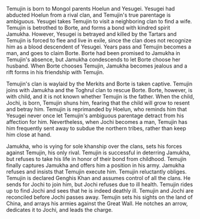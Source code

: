 Temujin is born to Mongol parents Hoelun and Yesugei. Yesugei had abducted Hoelun from a rival clan, and Temujin's true parentage is ambiguous. Yesugei takes Temujin to visit a neighboring clan to find a wife. Temujin is betrothed to Borte, and forms a bond with kindred spirit Jamukha. However, Yesugei is betrayed and killed by the Tartars and Temujin is forced to flee and live in exile, since the clan does not recognize him as a blood descendent of Yesugei. Years pass and Temujin becomes a man, and goes to claim Borte. Borte had been promised to Jamukha in Temujin's absence, but Jamukha condescends to let Borte choose her husband. When Borte chooses Temujin, Jamukha becomes jealous and a rift forms in his friendship with Temujin.

Temujin's clan is waylaid by the Merkits and Borte is taken captive. Temujin joins with Jamukha and the Toghrul clan to rescue Borte. Borte, however, is with child, and it is not known whether Temujin is the father. When the child, Jochi, is born, Temujin shuns him, fearing that the child will grow to resent and betray him. Temujin is reprimanded by Hoelun, who reminds him that Yesugei never once let Temujin's ambiguous parentage detract from his affection for him. Nevertheless, when Jochi becomes a man, Temujin has him frequently sent away to subdue the northern tribes, rather than keep him close at hand.

Jamukha, who is vying for sole khanship over the clans, sets his forces against Temujin, his only rival. Temujin is successful in deterring Jamukha, but refuses to take his life in honor of their bond from childhood. Temujin finally captures Jamukha and offers him a position in his army. Jamukha refuses and insists that Temujin execute him. Temujin reluctantly obliges. Temujin is declared Genghis Khan and assumes control of all the clans. He sends for Jochi to join him, but Jochi refuses due to ill health. Temujin rides up to find Jochi and sees that he is indeed deathly ill. Temujin and Jochi are reconciled before Jochi passes away. Temujin sets his sights on the land of China, and arrays his armies against the Great Wall. He notches an arrow, dedicates it to Jochi, and leads the charge.